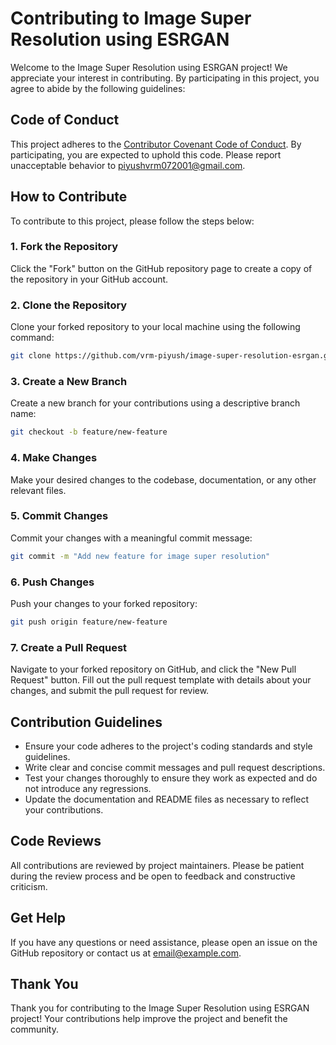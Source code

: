 # Contributing to Image Super Resolution using ESRGAN

Welcome to the Image Super Resolution using ESRGAN project! We appreciate your interest in contributing. By participating in this project, you agree to abide by the following guidelines:

## Code of Conduct

This project adheres to the [Contributor Covenant Code of Conduct](CODE_OF_CONDUCT.md). By participating, you are expected to uphold this code. Please report unacceptable behavior to [piyushvrm072001@gmail.com](piyushvrm072001@gmail.com).

## How to Contribute

To contribute to this project, please follow the steps below:

### 1. Fork the Repository

Click the "Fork" button on the GitHub repository page to create a copy of the repository in your GitHub account.

### 2. Clone the Repository

Clone your forked repository to your local machine using the following command:

```bash
git clone https://github.com/vrm-piyush/image-super-resolution-esrgan.git
```

### 3. Create a New Branch

Create a new branch for your contributions using a descriptive branch name:

```bash
git checkout -b feature/new-feature
```

### 4. Make Changes

Make your desired changes to the codebase, documentation, or any other relevant files.

### 5. Commit Changes

Commit your changes with a meaningful commit message:

```bash
git commit -m "Add new feature for image super resolution"
```

### 6. Push Changes

Push your changes to your forked repository:

```bash
git push origin feature/new-feature
```

### 7. Create a Pull Request

Navigate to your forked repository on GitHub, and click the "New Pull Request" button. Fill out the pull request template with details about your changes, and submit the pull request for review.

## Contribution Guidelines

- Ensure your code adheres to the project's coding standards and style guidelines.
- Write clear and concise commit messages and pull request descriptions.
- Test your changes thoroughly to ensure they work as expected and do not introduce any regressions.
- Update the documentation and README files as necessary to reflect your contributions.

## Code Reviews

All contributions are reviewed by project maintainers. Please be patient during the review process and be open to feedback and constructive criticism.

## Get Help

If you have any questions or need assistance, please open an issue on the GitHub repository or contact us at [email@example.com](mailto:email@example.com).

## Thank You

Thank you for contributing to the Image Super Resolution using ESRGAN project! Your contributions help improve the project and benefit the community.
